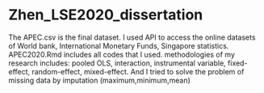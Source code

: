 # Zhen_LSE2020_dissertation
The APEC.csv is the final dataset. I used API to access the online datasets of World bank, International Monetary Funds, Singapore statistics.
APEC2020.Rmd includes all codes that I used.
methodologies of my research includes: pooled OLS, interaction, instrumental variable, fixed-effect, random-effect, mixed-effect.
And I tried to solve the problem of missing data by imputation (maximum,minimum,mean)
